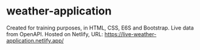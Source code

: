 # weather-application
Created for training purposes, in HTML, CSS, E6S and Bootstrap. Live data from OpenAPI. Hosted on Netlify, URL: https://live-weather-application.netlify.app/
